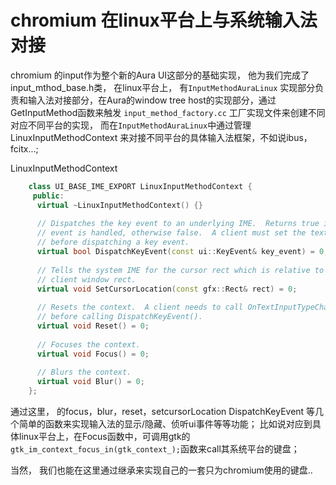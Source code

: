 # chromium 在linux平台上与系统输入法对接

chromium 的input作为整个新的Aura UI这部分的基础实现， 他为我们完成了input_mthod_base.h类， 在linux平台上， 有`InputMethodAuraLinux` 实现部分负责和输入法对接部分，在Aura的window tree host的实现部分，通过GetInputMethod函数来触发 `input_method_factory.cc` 工厂实现文件来创建不同对应不同平台的实现， 而在`InputMethodAuraLinux`中通过管理LinuxInputMethodContext 来对接不同平台的具体输入法框架，不如说ibus， fcitx...;

LinuxInputMethodContext

```c++
	class UI_BASE_IME_EXPORT LinuxInputMethodContext {
	 public:
	  virtual ~LinuxInputMethodContext() {}
	
	  // Dispatches the key event to an underlying IME.  Returns true if the key
	  // event is handled, otherwise false.  A client must set the text input type
	  // before dispatching a key event.
	  virtual bool DispatchKeyEvent(const ui::KeyEvent& key_event) = 0;
	
	  // Tells the system IME for the cursor rect which is relative to the
	  // client window rect.
	  virtual void SetCursorLocation(const gfx::Rect& rect) = 0;
	
	  // Resets the context.  A client needs to call OnTextInputTypeChanged() again
	  // before calling DispatchKeyEvent().
	  virtual void Reset() = 0;
	
	  // Focuses the context.
	  virtual void Focus() = 0;
	
	  // Blurs the context.
	  virtual void Blur() = 0;
	};
```

通过这里， 的focus，blur，reset，setcursorLocation DispatchKeyEvent 等几个简单的函数来实现输入法的显示/隐藏、侦听ui事件等等功能； 比如说对应到具体linux平台上，在Focus函数中，可调用gtk的 `gtk_im_context_focus_in(gtk_context_);`函数来call其系统平台的键盘；

当然， 我们也能在这里通过继承来实现自己的一套只为chromium使用的键盘..

